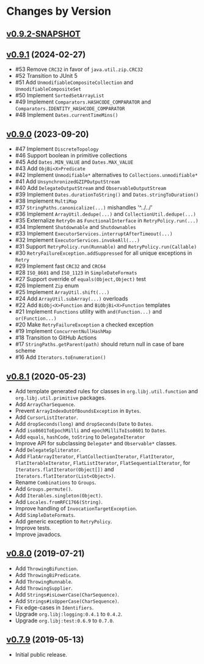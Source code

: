 # Changes by Version

## [v0.9.2-SNAPSHOT](https://github.com/libj/util/compare/e21ce2f6212dd52e9dbaf133c4226e7d859a2dac..HEAD)

## [v0.9.1](https://github.com/libj/util/compare/d593a84124808733f13036e96f551e2fb8cf6088..e21ce2f6212dd52e9dbaf133c4226e7d859a2dac) (2024-02-27)
* #53 Remove `CRC32` in favor of `java.util.zip.CRC32`
* #52 Transition to JUnit 5
* #51 Add `UnmodifiableCompositeCollection` and `UnmodifiableCompositeSet`
* #50 Implement `SortedSetArrayList`
* #49 Implement `Comparators.HASHCODE_COMPARATOR` and `Comparators.IDENTITY_HASHCODE_COMPARATOR`
* #48 Implement `Dates.currentTimeMins()`

## [v0.9.0](https://github.com/libj/util/compare/d8bc651739ee7c7a945c8ffad2a1dc6c6c0af904..d593a84124808733f13036e96f551e2fb8cf6088) (2023-09-20)
* #47 Implement `DiscreteTopology`
* #46 Support boolean in primitive collections
* #45 Add `Dates.MIN_VALUE` and `Dates.MAX_VALUE`
* #43 Add `ObjBi<X>Predicate`
* #42 Implement `Unmodifiable*` alternatives to `Collections.unmodifiable*`
* #41 Add `UnsynchronizedGZIPOutputStream`
* #40 Add `DelegateOutputStream` and `ObservableOutputStream`
* #39 Implement `Dates.durationToString()` and `Dates.stringToDuration()`
* #38 Implement `MultiMap`
* #37 `StringPaths.canonicalize(...)` mishandles '^../../'
* #36 Implement `ArrayUtil.dedupe(...)` and `CollectionUtil.dedupe(...)`
* #35 Externalize `RetryOn` as `FunctionalInterface` in `RetryPolicy.run(...)`
* #34 Implement `Shutdownable` and `Shutdownables`
* #33 Implement `ExecutorServices.interruptAfterTimeout(...)`
* #32 Implement `ExecutorServices.invokeAll(...)`
* #31 Support `RetryPolicy.run(Runnable)` and `RetryPolicy.run(Callable)`
* #30 `RetryFailureException.addSuppressed` for all unique exceptions in `Retry`
* #29 Implement fast `CRC32` and `CRC64`
* #28 `ISO_8601` and `ISO_1123` in `SimpleDateFormats`
* #27 Support override of `equals(Object,Object)` test
* #26 Implement `Zip` enum
* #25 Implement `ArrayUtil.shift(...)`
* #24 Add `ArrayUtil.subArray(...)` overloads
* #22 Add `BiObj<X>Function` and `BiObjBi<X>Function` templates
* #21 Implement `Functions` utility with `and(Function...)` and `or(Function...)`
* #20 Make `RetryFailureException` a checked exception
* #19 Implement `ConcurrentNullHashMap`
* #18 Transition to GitHub Actions
* #17 `StringPaths.getParent(path)` should return null in case of bare scheme
* #16 Add `Iterators.toEnumeration()`

## [v0.8.1](https://github.com/libj/util/compare/a806523104ea3762033fc1a0de12daf9176ee5d0..d8bc651739ee7c7a945c8ffad2a1dc6c6c0af904) (2020-05-23)
* Add template generated rules for classes in `org.libj.util.function` and `org.libj.util.primitive` packages.
* Add `ArrayCharSequence`.
* Prevent `ArrayIndexOutOfBoundsException` in `Bytes`.
* Add `CursorListIterator`.
* Add `dropSeconds(long)` and `dropSeconds(Date` to `Dates`.
* Add `iso8601ToEpochMilli` and `epochMilliToIso8601` to `Dates`.
* Add `equals`, `hashCode`, `toString` to `DelegateIterator`
* Improve API for subclassing `Delegate*` and `Observable*` classes.
* Add `DelegateSpliterator`.
* Add `FlatArrayIterator`, `FlatCollectionIterator`, `FlatIterator`, `FlatIterableIterator`, `FlatListIterator`, `FlatSequentialIterator`, for `Iterators.flatIterator(Object[])` and `Iterators.flatIterator(List<Object>)`.
* Rename `Combinations` to `Groups`.
* Add `Groups.permute()`.
* Add `Iterables.singleton(Object)`.
* Add `Locales.fromRFC1766(String)`.
* Improve handling of `InvocationTargetException`.
* Add `SimpleDateFormats`.
* Add generic exception to `RetryPolicy`.
* Improve tests.
* Improve javadocs.

## [v0.8.0](https://github.com/libj/util/compare/9b9f4a830efeab9c423bac9275d91e08c1e14aaa..a806523104ea3762033fc1a0de12daf9176ee5d0) (2019-07-21)
* Add `ThrowingBiFunction`.
* Add `ThrowingBiPredicate`.
* Add `ThrowingRunnable`.
* Add `ThrowingSupplier`.
* Add `Strings#isLowerCase(CharSequence)`.
* Add `Strings#isUpperCase(CharSequence)`.
* Fix edge-cases in `Identifiers`.
* Upgrade `org.libj:logging:0.4.1` to `0.4.2`.
* Upgrade `org.libj:test:0.6.9` to `0.7.0`.

## [v0.7.9](https://github.com/entinae/pom/compare/dc070d21b42fa5a9059c3daf647d4e452c7744f3..9b9f4a830efeab9c423bac9275d91e08c1e14aaa) (2019-05-13)
* Initial public release.